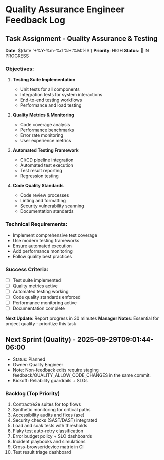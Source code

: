 # Quality Assurance Engineer Feedback Log

## Task Assignment - Quality Assurance & Testing
**Date**: $(date '+%Y-%m-%d %H:%M:%S')
**Priority**: HIGH
**Status**: 🔄 IN PROGRESS

### Objectives:
1. **Testing Suite Implementation**
   - Unit tests for all components
   - Integration tests for system interactions
   - End-to-end testing workflows
   - Performance and load testing

2. **Quality Metrics & Monitoring**
   - Code coverage analysis
   - Performance benchmarks
   - Error rate monitoring
   - User experience metrics

3. **Automated Testing Framework**
   - CI/CD pipeline integration
   - Automated test execution
   - Test result reporting
   - Regression testing

4. **Code Quality Standards**
   - Code review processes
   - Linting and formatting
   - Security vulnerability scanning
   - Documentation standards

### Technical Requirements:
- Implement comprehensive test coverage
- Use modern testing frameworks
- Ensure automated execution
- Add performance monitoring
- Follow quality best practices

### Success Criteria:
- [ ] Test suite implemented
- [ ] Quality metrics active
- [ ] Automated testing working
- [ ] Code quality standards enforced
- [ ] Performance monitoring active
- [ ] Documentation complete

**Next Update**: Report progress in 30 minutes
**Manager Notes**: Essential for project quality - prioritize this task

## Next Sprint (Quality) - 2025-09-29T09:01:44-06:00
- Status: Planned
- Owner: Quality Engineer
- Note: Non-feedback edits require staging feedback/QUALITY_ALLOW_CODE_CHANGES in the same commit.
- Kickoff: Reliability guardrails + SLOs

### Backlog (Top Priority)
1) Contract/e2e suites for top flows
2) Synthetic monitoring for critical paths
3) Accessibility audits and fixes (axe)
4) Security checks (SAST/DAST) integrated
5) Load and soak tests with thresholds
6) Flaky test auto-retry classification
7) Error budget policy + SLO dashboards
8) Incident playbooks and simulations
9) Cross-browser/device matrix in CI
10) Test result triage dashboard
